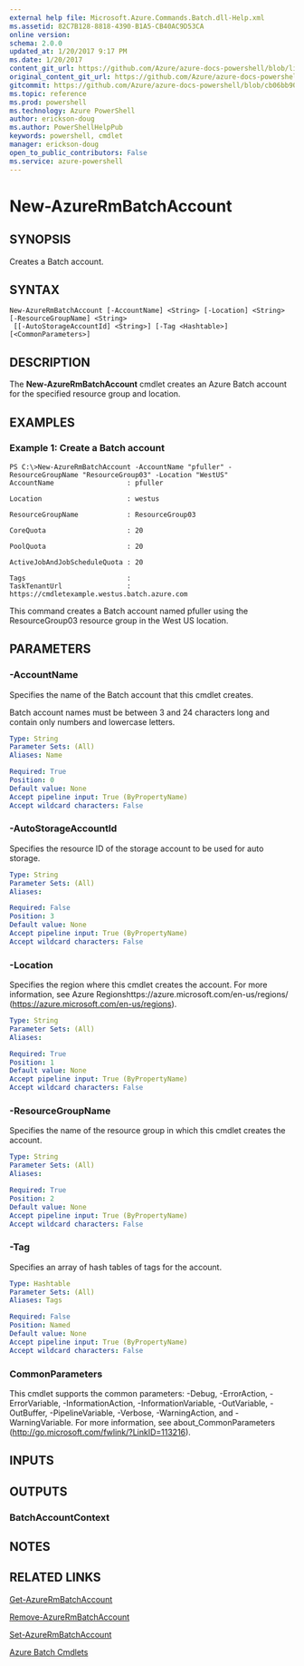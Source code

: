 ```yaml
---
external help file: Microsoft.Azure.Commands.Batch.dll-Help.xml
ms.assetid: 82C7B128-8818-4390-B1A5-CB40AC9D53CA
online version: 
schema: 2.0.0
updated_at: 1/20/2017 9:17 PM
ms.date: 1/20/2017
content_git_url: https://github.com/Azure/azure-docs-powershell/blob/live/azureps-cmdlets-docs/ResourceManager/AzureRM.Batch/v2.5.0/New-AzureRmBatchAccount.md
original_content_git_url: https://github.com/Azure/azure-docs-powershell/blob/live/azureps-cmdlets-docs/ResourceManager/AzureRM.Batch/v2.5.0/New-AzureRmBatchAccount.md
gitcommit: https://github.com/Azure/azure-docs-powershell/blob/cb06bb906911a2a2e1f57adbafe0c0c97a0b205b/azureps-cmdlets-docs/ResourceManager/AzureRM.Batch/v2.5.0/New-AzureRmBatchAccount.md
ms.topic: reference
ms.prod: powershell
ms.technology: Azure PowerShell
author: erickson-doug
ms.author: PowerShellHelpPub
keywords: powershell, cmdlet
manager: erickson-doug
open_to_public_contributors: False
ms.service: azure-powershell
---
```


# New-AzureRmBatchAccount

## SYNOPSIS
Creates a Batch account.

## SYNTAX

```
New-AzureRmBatchAccount [-AccountName] <String> [-Location] <String> [-ResourceGroupName] <String>
 [[-AutoStorageAccountId] <String>] [-Tag <Hashtable>] [<CommonParameters>]
```

## DESCRIPTION
The **New-AzureRmBatchAccount** cmdlet creates an Azure Batch account for the specified resource group and location.

## EXAMPLES

### Example 1: Create a Batch account
```
PS C:\>New-AzureRmBatchAccount -AccountName "pfuller" -ResourceGroupName "ResourceGroup03" -Location "WestUS"
AccountName                  : pfuller

Location                     : westus

ResourceGroupName            : ResourceGroup03

CoreQuota                    : 20

PoolQuota                    : 20

ActiveJobAndJobScheduleQuota : 20

Tags                         : 
TaskTenantUrl                : https://cmdletexample.westus.batch.azure.com
```

This command creates a Batch account named pfuller using the ResourceGroup03 resource group in the West US location.

## PARAMETERS

### -AccountName
Specifies the name of the Batch account that this cmdlet creates.

Batch account names must be between 3 and 24 characters long and contain only numbers and lowercase letters.

```yaml
Type: String
Parameter Sets: (All)
Aliases: Name

Required: True
Position: 0
Default value: None
Accept pipeline input: True (ByPropertyName)
Accept wildcard characters: False
```

### -AutoStorageAccountId
Specifies the resource ID of the storage account to be used for auto storage.

```yaml
Type: String
Parameter Sets: (All)
Aliases: 

Required: False
Position: 3
Default value: None
Accept pipeline input: True (ByPropertyName)
Accept wildcard characters: False
```

### -Location
Specifies the region where this cmdlet creates the account.
For more information, see Azure Regionshttps://azure.microsoft.com/en-us/regions/ (https://azure.microsoft.com/en-us/regions).

```yaml
Type: String
Parameter Sets: (All)
Aliases: 

Required: True
Position: 1
Default value: None
Accept pipeline input: True (ByPropertyName)
Accept wildcard characters: False
```

### -ResourceGroupName
Specifies the name of the resource group in which this cmdlet creates the account.

```yaml
Type: String
Parameter Sets: (All)
Aliases: 

Required: True
Position: 2
Default value: None
Accept pipeline input: True (ByPropertyName)
Accept wildcard characters: False
```

### -Tag
Specifies an array of hash tables of tags for the account.

```yaml
Type: Hashtable
Parameter Sets: (All)
Aliases: Tags

Required: False
Position: Named
Default value: None
Accept pipeline input: True (ByPropertyName)
Accept wildcard characters: False
```

### CommonParameters
This cmdlet supports the common parameters: -Debug, -ErrorAction, -ErrorVariable, -InformationAction, -InformationVariable, -OutVariable, -OutBuffer, -PipelineVariable, -Verbose, -WarningAction, and -WarningVariable. For more information, see about_CommonParameters (http://go.microsoft.com/fwlink/?LinkID=113216).

## INPUTS

## OUTPUTS

### BatchAccountContext

## NOTES

## RELATED LINKS

[Get-AzureRmBatchAccount](xref:ResourceManager/AzureRM.Batch/v2.5.0/Get-AzureRmBatchAccount.md)

[Remove-AzureRmBatchAccount](xref:ResourceManager/AzureRM.Batch/v2.5.0/Remove-AzureRmBatchAccount.md)

[Set-AzureRmBatchAccount](xref:ResourceManager/AzureRM.Batch/v2.5.0/Set-AzureRmBatchAccount.md)

[Azure Batch Cmdlets](xref:ResourceManager/AzureRM.Batch/v2.5.0/AzureRM.Batch.md)


